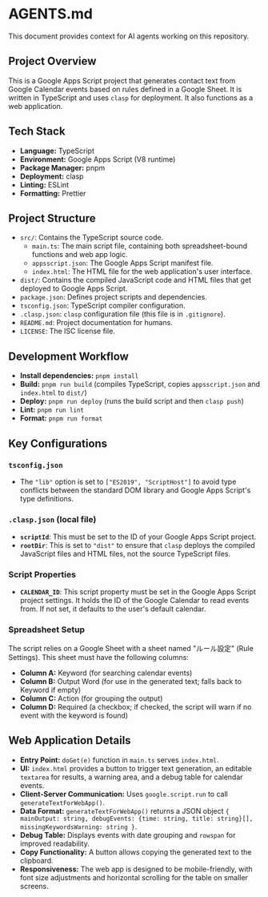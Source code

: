 # AGENTS.md

This document provides context for AI agents working on this repository.

## Project Overview

This is a Google Apps Script project that generates contact text from Google Calendar events based on rules defined in a Google Sheet. It is written in TypeScript and uses `clasp` for deployment. It also functions as a web application.

## Tech Stack

- **Language:** TypeScript
- **Environment:** Google Apps Script (V8 runtime)
- **Package Manager:** pnpm
- **Deployment:** clasp
- **Linting:** ESLint
- **Formatting:** Prettier

## Project Structure

- `src/`: Contains the TypeScript source code.
  - `main.ts`: The main script file, containing both spreadsheet-bound functions and web app logic.
  - `appsscript.json`: The Google Apps Script manifest file.
  - `index.html`: The HTML file for the web application's user interface.
- `dist/`: Contains the compiled JavaScript code and HTML files that get deployed to Google Apps Script.
- `package.json`: Defines project scripts and dependencies.
- `tsconfig.json`: TypeScript compiler configuration.
- `.clasp.json`: `clasp` configuration file (this file is in `.gitignore`).
- `README.md`: Project documentation for humans.
- `LICENSE`: The ISC license file.

## Development Workflow

- **Install dependencies:** `pnpm install`
- **Build:** `pnpm run build` (compiles TypeScript, copies `appsscript.json` and `index.html` to `dist/`)
- **Deploy:** `pnpm run deploy` (runs the build script and then `clasp push`)
- **Lint:** `pnpm run lint`
- **Format:** `pnpm run format`

## Key Configurations

### `tsconfig.json`

- The `"lib"` option is set to `["ES2019", "ScriptHost"]` to avoid type conflicts between the standard DOM library and Google Apps Script's type definitions.

### `.clasp.json` (local file)

- **`scriptId`**: This must be set to the ID of your Google Apps Script project.
- **`rootDir`**: This is set to `"dist"` to ensure that `clasp` deploys the compiled JavaScript files and HTML files, not the source TypeScript files.

### Script Properties

- **`CALENDAR_ID`**: This script property must be set in the Google Apps Script project settings. It holds the ID of the Google Calendar to read events from. If not set, it defaults to the user's default calendar.

### Spreadsheet Setup

The script relies on a Google Sheet with a sheet named "ルール設定" (Rule Settings). This sheet must have the following columns:

- **Column A:** Keyword (for searching calendar events)
- **Column B:** Output Word (for use in the generated text; falls back to Keyword if empty)
- **Column C:** Action (for grouping the output)
- **Column D:** Required (a checkbox; if checked, the script will warn if no event with the keyword is found)

## Web Application Details

- **Entry Point:** `doGet(e)` function in `main.ts` serves `index.html`.
- **UI:** `index.html` provides a button to trigger text generation, an editable `textarea` for results, a warning area, and a debug table for calendar events.
- **Client-Server Communication:** Uses `google.script.run` to call `generateTextForWebApp()`.
- **Data Format:** `generateTextForWebApp()` returns a JSON object `{ mainOutput: string, debugEvents: {time: string, title: string}[], missingKeywordsWarning: string }`.
- **Debug Table:** Displays events with date grouping and `rowspan` for improved readability.
- **Copy Functionality:** A button allows copying the generated text to the clipboard.
- **Responsiveness:** The web app is designed to be mobile-friendly, with font size adjustments and horizontal scrolling for the table on smaller screens.
